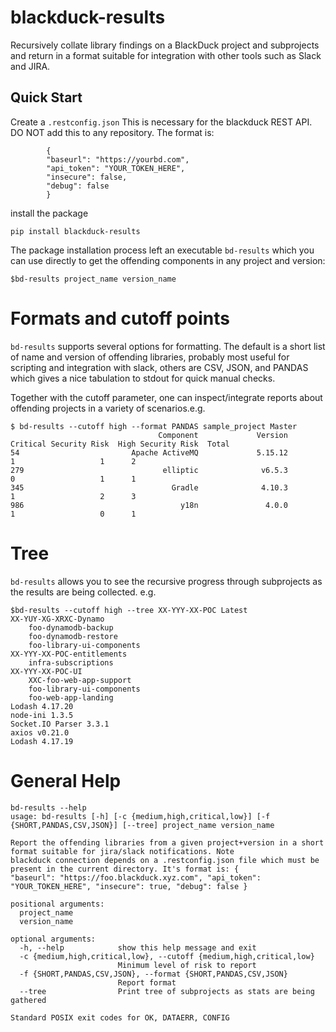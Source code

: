 # blackduck-results

Recursively collate library findings on a BlackDuck project and subprojects and return in a format suitable for integration with other tools such as Slack and JIRA.

## Quick Start

Create a ```.restconfig.json``` This is necessary for the blackduck REST API. DO NOT add this to any repository. The format is: 

```
        {
        "baseurl": "https://yourbd.com",
        "api_token": "YOUR_TOKEN_HERE",
        "insecure": false,
        "debug": false
        }
```

install the package

```
pip install blackduck-results
```

The package installation process left an executable ```bd-results``` which you can use directly to get the offending components in any project and version:


```
$bd-results project_name version_name
```


# Formats and cutoff points

```bd-results``` supports several options for formatting. The default is a short list of name and version of offending libraries, probably most useful for scripting and integration with slack, others are CSV, JSON, and PANDAS which gives a nice tabulation to stdout for quick manual checks.

Together with the cutoff parameter, one can inspect/integrate reports about offending projects in a variety of scenarios.e.g.

```
$ bd-results --cutoff high --format PANDAS sample_project Master 
                                 Component             Version  Critical Security Risk  High Security Risk  Total
54                         Apache ActiveMQ             5.15.12                       1                   1      2
279                               elliptic              v6.5.3                       0                   1      1
345                                 Gradle              4.10.3                       1                   2      3
986                                   y18n               4.0.0                       1                   0      1
```

# Tree

```bd-results``` allows you to see the recursive progress through subprojects as the results are being collected. e.g.

```
$bd-results --cutoff high --tree XX-YYY-XX-POC Latest
XX-YUY-XG-XRXC-Dynamo
	foo-dynamodb-backup
	foo-dynamodb-restore
	foo-library-ui-components
XX-YYY-XX-POC-entitlements
	infra-subscriptions
XX-YYY-XX-POC-UI
	XXC-foo-web-app-support 
	foo-library-ui-components
	foo-web-app-landing
Lodash 4.17.20
node-ini 1.3.5
Socket.IO Parser 3.3.1
axios v0.21.0
Lodash 4.17.19

```

# General Help

```
bd-results --help
usage: bd-results [-h] [-c {medium,high,critical,low}] [-f {SHORT,PANDAS,CSV,JSON}] [--tree] project_name version_name

Report the offending libraries from a given project+version in a short format suitable for jira/slack notifications. Note
blackduck connection depends on a .restconfig.json file which must be present in the current directory. It's format is: {
"baseurl": "https://foo.blackduck.xyz.com", "api_token": "YOUR_TOKEN_HERE", "insecure": true, "debug": false }

positional arguments: 
  project_name
  version_name

optional arguments:
  -h, --help            show this help message and exit
  -c {medium,high,critical,low}, --cutoff {medium,high,critical,low}
                        Minimum level of risk to report
  -f {SHORT,PANDAS,CSV,JSON}, --format {SHORT,PANDAS,CSV,JSON}
                        Report format
  --tree                Print tree of subprojects as stats are being gathered
  
Standard POSIX exit codes for OK, DATAERR, CONFIG
```


